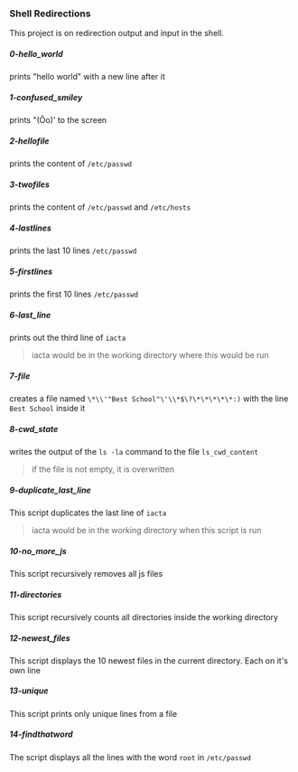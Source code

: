 ### Shell Redirections
This project is on redirection output and input in the shell.

##### 0-hello_world
prints "hello world" with a new line after it

##### 1-confused_smiley
prints "(Ôo)' to the screen

##### 2-hellofile
prints the content of `/etc/passwd`

##### 3-twofiles
prints the content of `/etc/passwd` and `/etc/hosts`

##### 4-lastlines
prints the last 10 lines `/etc/passwd`

##### 5-firstlines
prints the first 10 lines `/etc/passwd`

##### 6-last_line
prints out the third line of `iacta`
> iacta would be in the working directory where this would be run

##### 7-file
creates a file named `\*\\'"Best School"\'\\*$\?\*\*\*\*\*:)` with the line `Best School` inside it

##### 8-cwd_state
writes the output of the `ls -la` command to the file `ls_cwd_content`
> if the file is not empty, it is overwritten

##### 9-duplicate_last_line
This script duplicates the last line of `iacta`
> iacta would be in the working directory when this script is run

##### 10-no_more_js
This script recursively removes all js files

##### 11-directories
This script recursively counts all directories inside the working directory

##### 12-newest_files
This script displays the 10 newest files in the current directory. Each on it's own line

##### 13-unique
This script prints only unique lines from a file

##### 14-findthatword
The script displays all the lines with the word `root` in `/etc/passwd` 
